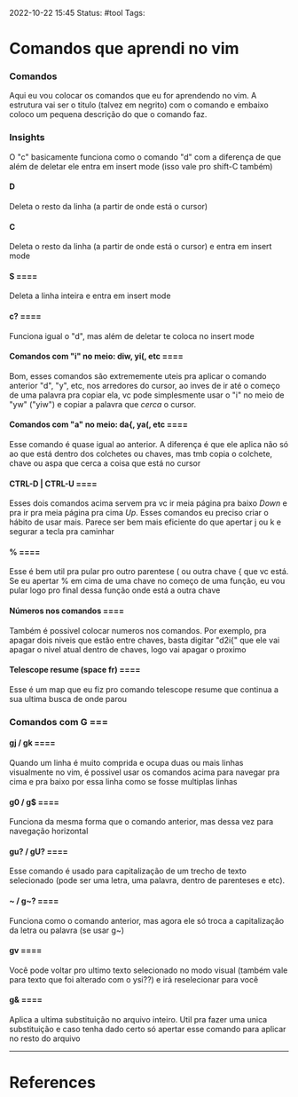 2022-10-22 15:45
Status: #tool
Tags:

# Comandos que aprendi no vim

### Comandos
Aqui eu vou colocar os comandos que eu for aprendendo no vim. A estrutura vai ser o titulo (talvez em negrito) com o comando e embaixo coloco um pequena descrição do que o comando faz.

### Insights
O "c" basicamente funciona como o comando "d" com a diferença de que além de deletar ele entra em insert mode (isso vale pro shift-C também)

#### D
  Deleta o resto da linha (a partir de onde está o cursor)

#### C
Deleta o resto da linha (a partir de onde está o cursor) e entra em insert mode

#### S ====
  Deleta a linha inteira e entra em insert mode

#### c? ====
Funciona igual o "d", mas além de deletar te coloca no insert mode

#### Comandos com "i" no meio: diw, yi(, etc ====
Bom, esses comandos são extrememente uteis pra aplicar o comando anterior "d", "y", etc, nos arredores do cursor, ao inves de ir até o começo de uma palavra pra copiar ela, vc pode simplesmente usar o "i" no meio de "yw" ("yiw") e copiar a palavra que *cerca* o cursor.

#### Comandos com "a" no meio: da{, ya(, etc ====
Esse comando é quase igual ao anterior. A diferença é que ele aplica não só ao que está dentro dos colchetes ou chaves, mas tmb copia o colchete, chave ou aspa que cerca a coisa que está no cursor

#### CTRL-D | CTRL-U ====
Esses dois comandos acima servem pra vc ir meia página pra baixo *Down* e pra ir pra meia página pra cima *Up*. Esses comandos eu preciso criar o hábito de usar mais. Parece ser bem mais eficiente do que apertar j ou k e segurar a tecla pra caminhar

#### % ====
Esse é bem util pra pular pro outro parentese ( ou outra chave { que vc está. Se eu apertar % em cima de uma chave no começo de uma função, eu vou pular logo pro final dessa função onde está a outra chave

#### Números nos comandos ====
Também é possivel colocar numeros nos comandos. Por exemplo, pra apagar dois niveis que estão entre chaves, basta digitar "d2i{" que ele vai apagar o nivel atual dentro de chaves, logo vai apagar o proximo

#### Telescope resume (space fr) ====
Esse é um map que eu fiz pro comando telescope resume que continua a sua ultima busca de onde parou

### Comandos com G ===
#### gj / gk ====
Quando um linha é muito comprida e ocupa duas ou mais linhas visualmente no vim, é possivel usar os comandos acima para navegar pra cima e pra baixo por essa linha como se fosse multiplas linhas

#### g0 / g$ ====
Funciona da mesma forma que o comando anterior, mas dessa vez para navegação horizontal

#### gu? / gU? ====
Esse comando é usado para capitalização de um trecho de texto selecionado (pode ser uma letra, uma palavra, dentro de parenteses e etc).

#### ~ / g~? ====
Funciona como o comando anterior, mas agora ele só troca a capitalização da letra ou palavra (se usar g~)

#### gv ====
Você pode voltar pro ultimo texto selecionado no modo visual (também vale para texto que foi alterado com o ysi??) e irá reselecionar para você

#### g& ====
Aplica a ultima substituição no arquivo inteiro. Util pra fazer uma unica substituição e caso tenha dado certo só apertar esse comando para aplicar no resto do arquivo


---
# References

